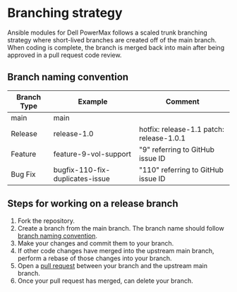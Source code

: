 # Branching strategy

Ansible modules for Dell PowerMax follows a scaled trunk branching strategy where short-lived branches are created off of the main branch. When coding is complete, the branch is merged back into main after being approved in a pull request code review.

## Branch naming convention

| Branch Type | Example                         |  Comment                                  |
|-------------|---------------------------------|-------------------------------------------|
| main        | main                            |                                           |
| Release     | release-1.0                     |  hotfix: release-1.1 patch: release-1.0.1 |
| Feature     | feature-9-vol-support           |  "9" referring to GitHub issue ID         |
| Bug Fix     | bugfix-110-fix-duplicates-issue |  "110" referring to GitHub issue ID       |


## Steps for working on a release branch

1. Fork the repository.
2. Create a branch from the main branch. The branch name should follow [branch naming convention](#branch-naming-convention).
3. Make your changes and commit them to your branch.
4. If other code changes have merged into the upstream main branch, perform a rebase of those changes into your branch.
5. Open a [pull request](https://github.com/dell/ansible-powermax/pulls) between your branch and the upstream main branch.
6. Once your pull request has merged, can delete your branch.
